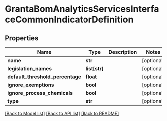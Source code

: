 # GrantaBomAnalyticsServicesInterfaceCommonIndicatorDefinition

## Properties
Name | Type | Description | Notes
------------ | ------------- | ------------- | -------------
**name** | **str** |  | [optional] 
**legislation_names** | **list[str]** |  | [optional] 
**default_threshold_percentage** | **float** |  | [optional] 
**ignore_exemptions** | **bool** |  | [optional] 
**ignore_process_chemicals** | **bool** |  | [optional] 
**type** | **str** |  | [optional] 

[[Back to Model list]](../README.md#documentation-for-models) [[Back to API list]](../README.md#documentation-for-api-endpoints) [[Back to README]](../README.md)

